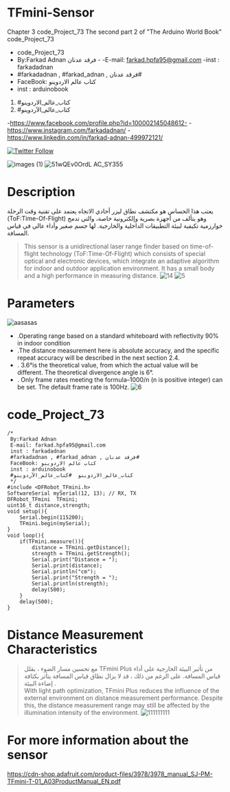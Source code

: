 # TFmini-Sensor

Chapter 3 code_Project_73 The second part 2 of "The Arduino World Book" code_Project_73
 
- code_Project_73
-  By:Farkad Adnan فرقد عدنان - 
 -E-mail: farkad.hpfa95@gmail.com 
-inst : farkadadnan 
- #farkadadnan , #farkad_adnan , فرقد عدنان# 
- FaceBook: كتاب عالم الاردوينو 
- inst : arduinobook
1. #كتاب_عالم_الاردوينو
2. #كتاب_عالم_الآردوينو

-https://www.facebook.com/profile.php?id=100002145048612-
-https://www.instagram.com/farkadadnan/
-https://www.linkedin.com/in/farkad-adnan-499972121/

 <p>
 <a href='https://mobile.twitter.com/farkadadnan'>
        <img alt="Twitter Follow" src="https://img.shields.io/twitter/follow/farkadadnan?label=%40farkadadnan&style=social" alt='Twitter' align="center"/>
    </a>
</p>

![images (1)](https://user-images.githubusercontent.com/35774039/159183585-7de41a33-328e-4259-92da-8e417aa2283c.jpg)
![51wQEv0OrdL _AC_SY355_](https://user-images.githubusercontent.com/35774039/159183625-a31ff44e-857d-4707-b5cb-06bc94d706e0.jpg)



# Description
> 
يعتب هذا الحساس هو  مكتشف نطاق ليزر أحادي الاتجاه يعتمد على تقنية وقت الرحلة (ToF:Time-Of-Flight)  وهو يتألف من أجهزة بصرية وإلكترونية خاصة، والتي تدمج خوارزمية تكيفية لبيئة التطبيقات الداخلية والخارجية. لها جسم صغير وأداء عالي في قياس المسافة.
> This sensor is a unidirectional laser range finder based on time-of-flight technology (ToF:Time-Of-Flight) which consists of special optical and electronic devices, which integrate an adaptive algorithm for indoor and outdoor application environment. It has a small body and a high performance in measuring distance.
![14](https://user-images.githubusercontent.com/35774039/159183646-658a7524-4beb-4a2f-8f07-4639e259f38a.JPG)
![5](https://user-images.githubusercontent.com/35774039/159183655-aa51aaa4-847b-4dfa-91ab-7a8bd556d607.JPG)

# Parameters
![aasasas](https://user-images.githubusercontent.com/35774039/159183712-63d947eb-ca22-4a09-954a-c8c2275a1971.png)
- .Operating range based on a standard whiteboard with reflectivity 90% in indoor condition
- .The distance measurement here is absolute accuracy, and the specific repeat accuracy will be described in the next section 2.4.
- . 3.6°is the theoretical value, from which the actual value will be different. The theoretical divergence angle is 6°.
- . Only frame rates meeting the formula–1000/n (n is positive integer) can be set. The default frame rate is 100Hz.
![6](https://user-images.githubusercontent.com/35774039/159183829-24c5ee22-f5d0-44ce-ad41-9772be200174.jpg)

# code_Project_73

```
/*
 By:Farkad Adnan
 E-mail: farkad.hpfa95@gmail.com
 inst : farkadadnan
 #farkadadnan , #farkad_adnan , فرقد عدنان#
 FaceBook: كتاب عالم الاردوينو
 inst : arduinobook
 #كتاب_عالم_الاردوينو  #كتاب_عالم_الآردوينو 
 */
#include <DFRobot_TFmini.h>
SoftwareSerial mySerial(12, 13); // RX, TX
DFRobot_TFmini  TFmini;
uint16_t distance,strength;
void setup(){
    Serial.begin(115200);
    TFmini.begin(mySerial);
}
void loop(){
    if(TFmini.measure()){                     
        distance = TFmini.getDistance();      
        strength = TFmini.getStrength();    
        Serial.print("Distance = ");
        Serial.print(distance);
        Serial.println("cm");
        Serial.print("Strength = ");
        Serial.println(strength);
        delay(500);
    }
    delay(500);
}
```

# Distance Measurement Characteristics
> مع تحسين مسار الضوء ، يقلل TFmini Plus من تأثير البيئة الخارجية على أداء قياس المسافة. على الرغم من ذلك ، قد لا يزال نطاق قياس المسافة يتأثر بكثافة إضاءة البيئة .  
> With light path optimization, TFmini Plus reduces the influence of the external environment on distance measurement performance. Despite this, the distance measurement range may still be affected by the illumination intensity of the environment.
> ![111111111](https://user-images.githubusercontent.com/35774039/159186788-3a55b678-29ae-4b32-b63d-bfd5e0a6b937.png)


# For more information about the sensor
https://cdn-shop.adafruit.com/product-files/3978/3978_manual_SJ-PM-TFmini-T-01_A03ProductManual_EN.pdf
